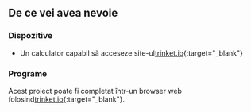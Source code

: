 ## De ce vei avea nevoie

### Dispozitive

+ Un calculator capabil să acceseze site-ul[trinket.io](https://trinket.io){:target="_blank"}

### Programe

Acest proiect poate fi completat într-un browser web folosind[trinket.io](https://trinket.io){:target="_blank"}.